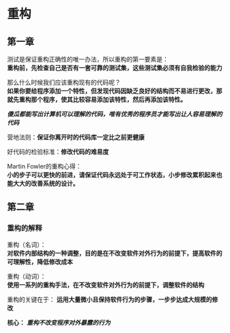 # 重构
## 第一章
测试是保证重构正确性的唯一办法，所以重构的第一要素是：  
**重构前，先检查自己是否有一套可靠的测试集，这些测试集必须有自我检验的能力**

那么什么时候我们应该重构现有的代码呢？  
**如果你要给程序添加一个特性，但发现代码因缺乏良好的结构而不易进行更改，那就先重构那个程序，使其比较容易添加该特性，然后再添加该特性。**

***傻瓜都能写出计算机可以理解的代码，唯有优秀的程序员才能写出让人容易理解的代码***

营地法则：**保证你离开时的代码库一定比之前更健康**

好代码的检验标准：**修改代码的难易度**

Martin Fowler的重构心得：  
**小的步子可以更快的前进，请保证代码永远处于可工作状态，小步修改累积起来也能大大的改善系统的设计。**

## 第二章

### 重构的解释

重构（名词）：  
**对软件内部结构的一种调整，目的是在不改变软件对外行为的前提下，提高软件的可理解性，降低修改成本**

重构（动词）：  
**使用一系列的重构手法，在不改变软件对外行为的前提下，调整软件的结构**

重构的关键在于：
**运用大量微小且保持软件行为的步骤，一步步达成大规模的修改**

**核心：** ***重构不改变程序对外暴露的行为***

